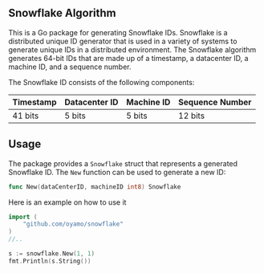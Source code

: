 ## Snowflake Algorithm

This is a Go package for generating Snowflake IDs. Snowflake is a distributed unique ID generator that is used in a variety of systems to generate unique IDs in a distributed environment. The Snowflake algorithm generates 64-bit IDs that are made up of a timestamp, a datacenter ID, a machine ID, and a sequence number.

The Snowflake ID consists of the following components:

| Timestamp | Datacenter ID | Machine  ID | Sequence Number |
|-----------|---------------|-------------|-----------------|
| 41 bits   | 5 bits        | 5 bits      | 12 bits         |

## Usage

The package provides a `Snowflake` struct that represents a generated Snowflake ID. The `New` function can be used to generate a new ID:

```go
func New(dataCenterID, machineID int8) Snowflake
```

Here is an example on how to use it 
```go
import (
    "github.com/oyamo/snowflake"
)
//..

s := snowflake.New(1, 1)
fmt.Println(s.String())

```